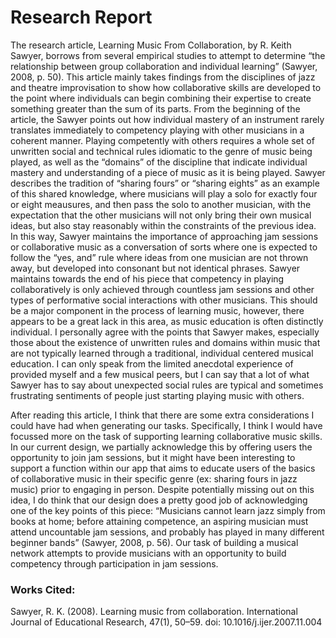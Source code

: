 # Research Report
   The research article, Learning Music From Collaboration, by R. Keith Sawyer, borrows from several empirical studies to attempt to determine “the relationship between group collaboration and individual learning” (Sawyer, 2008, p. 50). This article mainly takes findings from the disciplines of jazz and theatre improvisation to show how collaborative skills are developed to the point where individuals can begin combining their expertise to create something greater than the sum of its parts. From the beginning of the article, the Sawyer points out how individual mastery of an instrument rarely translates immediately to competency playing with other musicians in a coherent manner. Playing competently with others requires a whole set of unwritten social and technical rules idiomatic to the genre of music being played, as well as the “domains” of the discipline that indicate individual mastery and understanding of a piece of music as it is being played. Sawyer describes the tradition of “sharing fours” or “sharing eights” as an example of this shared knowledge, where musicians will play a solo for exactly four or eight meausures, and then pass the solo to another musician, with the expectation that the other musicians will not only bring their own musical ideas, but also stay reasonably within the constraints of the previous idea. In this way, Sawyer maintains the importance of approaching jam sessions or collaborative music as a conversation of sorts where one is expected to follow the “yes, and” rule where ideas from one musician are not thrown away, but developed into consonant but not identical phrases.
   Sawyer maintains towards the end of his piece that competency in playing collaboratively is only achieved through countless jam sessions and other types of performative social interactions with other musicians. This should be a major component in the process of learning music, however, there appears to be a great lack in this area, as music education is often distinctly individual. 
I personally agree with the points that Sawyer makes, especially those about the existence of unwritten rules and domains within music that are not typically learned through a traditional, individual centered musical education. I can only speak from the limited anecdotal experience of provided myself and a few musical peers, but I can say that a lot of what Sawyer has to say about unexpected social rules are typical and sometimes frustrating sentiments of people just starting playing music with others.

   After reading this article, I think that there are some extra considerations I could have had when generating our tasks. Specifically, I think I would have focussed more on the task of supporting learning collaborative music skills. In our current design, we partially acknowledge this by offering users the opportunity to join jam sessions, but it might have been interesting to support a function within our app that aims to educate users of the basics of collaborative music in their specific genre (ex: sharing fours in jazz music) prior to engaging in person. Despite potentially missing out on this idea, I do think that our design does a pretty good job of acknowledging one of the key points of this piece: 
   “Musicians cannot learn jazz simply from books at home; before attaining competence, an aspiring musician must attend 
   uncountable jam sessions, and probably has played in many different beginner bands” (Sawyer, 2008, p. 56).
Our task of building a musical network attempts to provide musicians with an opportunity to build competency through participation in jam sessions.

### Works Cited:
Sawyer, R. K. (2008). Learning music from collaboration. International Journal of 
   Educational Research, 47(1), 50–59. doi: 10.1016/j.ijer.2007.11.004

